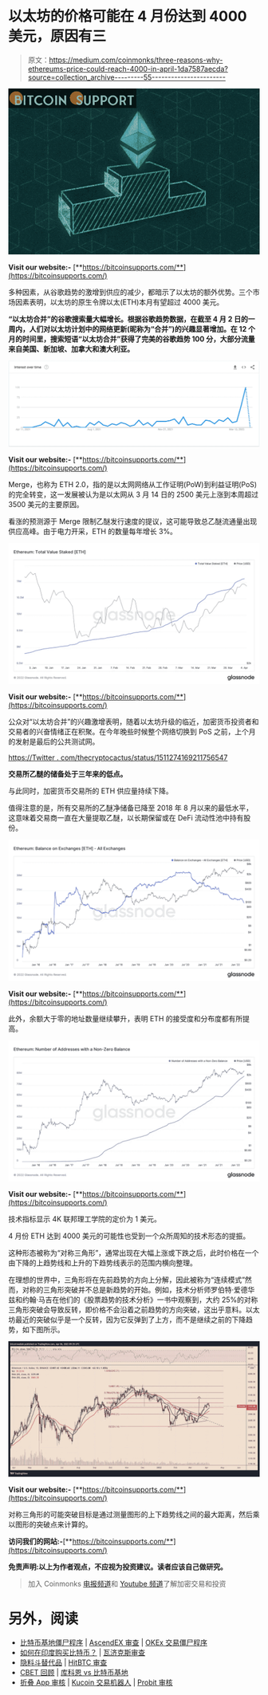 # 以太坊的价格可能在 4 月份达到 4000 美元，原因有三

> 原文：<https://medium.com/coinmonks/three-reasons-why-ethereums-price-could-reach-4000-in-april-1da7587aecda?source=collection_archive---------55----------------------->

![](img/8fd75390f30eb50399c63763f023d232.png)

**Visit our website:-** [**https://bitcoinsupports.com/**](https://bitcoinsupports.com/)

多种因素，从谷歌趋势的激增到供应的减少，都暗示了以太坊的额外优势。三个市场因素表明，以太坊的原生令牌以太(ETH)本月有望超过 4000 美元。

**“以太坊合并”的谷歌搜索量大幅增长。根据谷歌趋势数据，在截至 4 月 2 日的一周内，人们对以太坊计划中的网络更新(昵称为“合并”)的兴趣显著增加。在 12 个月的时间里，搜索短语“以太坊合并”获得了完美的谷歌趋势 100 分，大部分流量来自美国、新加坡、加拿大和澳大利亚。**

![](img/f545a4f238964146562f4647a5778390.png)

**Visit our website:-** [**https://bitcoinsupports.com/**](https://bitcoinsupports.com/)

Merge，也称为 ETH 2.0，指的是以太网网络从工作证明(PoW)到利益证明(PoS)的完全转变，这一发展被认为是以太网从 3 月 14 日的 2500 美元上涨到本周超过 3500 美元的主要原因。

看涨的预测源于 Merge 限制乙醚发行速度的提议，这可能导致总乙醚流通量出现供应高峰。由于电力开采，ETH 的数量每年增长 3%。

![](img/d4583df4ef0e147029ade7b867bc8491.png)

**Visit our website:-** [**https://bitcoinsupports.com/**](https://bitcoinsupports.com/)

公众对“以太坊合并”的兴趣激增表明，随着以太坊升级的临近，加密货币投资者和交易者的兴奋情绪正在积聚。在今年晚些时候整个网络切换到 PoS 之前，上个月的发射是最后的公共测试网。

[https://Twitter . com/thecryptocactus/status/1511274169211756547](https://twitter.com/thecryptocactus/status/1511274169211756547)

**交易所乙醚的储备处于三年来的低点。**

与此同时，加密货币交易所的 ETH 供应量持续下降。

值得注意的是，所有交易所的乙醚净储备已降至 2018 年 8 月以来的最低水平，这意味着交易商一直在大量提取乙醚，以长期保留或在 DeFi 流动性池中持有股份。

![](img/08173a6a705227dc03f5c3342f27b8a4.png)

**Visit our website:-** [**https://bitcoinsupports.com/**](https://bitcoinsupports.com/)

此外，余额大于零的地址数量继续攀升，表明 ETH 的接受度和分布度都有所提高。

![](img/9cf776ed4f0be115072fff892c284921.png)

**Visit our website:-** [**https://bitcoinsupports.com/**](https://bitcoinsupports.com/)

技术指标显示 4K 联邦理工学院的定价为 1 美元。

4 月份 ETH 达到 4000 美元的可能性也受到一个众所周知的技术形态的提振。

这种形态被称为“对称三角形”，通常出现在大幅上涨或下跌之后，此时价格在一个由下降的上趋势线和上升的下趋势线表示的范围内横向整理。

在理想的世界中，三角形将在先前趋势的方向上分解，因此被称为“连续模式”然而，对称的三角形突破并不总是新趋势的开始。例如，技术分析师罗伯特·爱德华兹和约翰·马吉在他们的《股票趋势的技术分析》一书中观察到，大约 25%的对称三角形突破会导致反转，即价格不会沿着之前趋势的方向突破，这出乎意料。以太坊最近的突破似乎是一个反转，因为它反弹到了上方，而不是继续之前的下降趋势，如下图所示。

![](img/f7c357e5f80328883b6f4466209b285f.png)

**Visit our website:-** [**https://bitcoinsupports.com/**](https://bitcoinsupports.com/)

对称三角形的可能突破目标是通过测量图形的上下趋势线之间的最大距离，然后乘以图形的突破点来计算的。

**访问我们的网站:-**[**https://bitcoinsupports.com/**](https://bitcoinsupports.com/)

**免责声明:以上为作者观点，不应视为投资建议。读者应该自己做研究。**

> 加入 Coinmonks [电报频道](https://t.me/coincodecap)和 [Youtube 频道](https://www.youtube.com/c/coinmonks/videos)了解加密交易和投资

# 另外，阅读

*   [比特币基地僵尸程序](/coinmonks/coinbase-bots-ac6359e897f3) | [AscendEX 审查](/coinmonks/ascendex-review-53e829cf75fa) | [OKEx 交易僵尸程序](/coinmonks/okex-trading-bots-234920f61e60)
*   [如何在印度购买比特币？](/coinmonks/buy-bitcoin-in-india-feb50ddfef94) | [瓦济克斯审查](/coinmonks/wazirx-review-5c811b074f5b)
*   [隐料斗替代品](/coinmonks/cryptohopper-alternatives-d67287b16d27) | [HitBTC 审查](/coinmonks/hitbtc-review-c5143c5d53c2)
*   [CBET 回顾](https://coincodecap.com/cbet-casino-review) | [库科恩 vs 比特币基地](https://coincodecap.com/kucoin-vs-coinbase)
*   [折叠 App 审核](https://coincodecap.com/fold-app-review) | [Kucoin 交易机器人](/coinmonks/kucoin-trading-bot-automate-your-trades-8cf0ca2138e0) | [Probit 审核](https://coincodecap.com/probit-review)